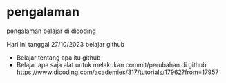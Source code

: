 # pengalaman
pengalaman belajar di dicoding

Hari ini tanggal 27/10/2023 belajar github
* Belajar tentang apa itu github
* Belajar apa saja alat untuk melakukan commit/perubahan di github
https://www.dicoding.com/academies/317/tutorials/17962?from=17957
